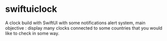 # swiftuiclock
A clock build with SwiftUI with some notifications alert system, main objective : display many clocks connected to some countries that you would like to check in some way.
